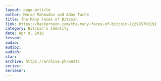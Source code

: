```yaml
---
layout: page-article
author: Murad Mahmudov and Adam Taché
title: The Many Faces of Bitcoin
link: https://hackernoon.com/the-many-faces-of-bitcoin-1c298570d191
category: Bitcoin's Identity
date: Apr 9, 2018
lesson: 
audio: 
audio2: 
audio3: 
star: 
archive: https://archive.ph/wAdTc
series: 
seriesnr: 
---
```


